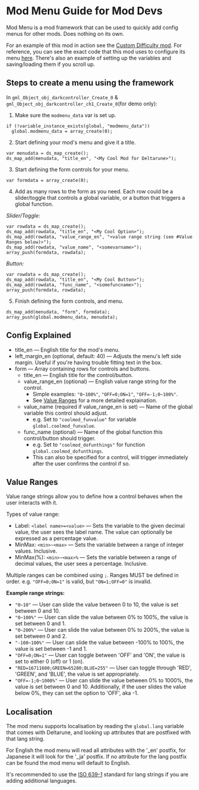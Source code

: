# Mod Menu Guide for Mod Devs
Mod Menu is a mod framework that can be used to quickly add config menus for other mods. Does nothing on its own.

For an example of this mod in action see the [Custom Difficulty mod](https://gamebanana.com/mods/613308).
For reference, you can see the exact code that this mod uses to configure its menu [here](https://github.com/Emmehehe/CustomDifficultyModForDeltarune/blob/1.3.0/src/customdifficulty_ch1to4.csx#L159-L250).
There's also an example of setting up the variables and saving/loading them if you scroll up.

## Steps to create a menu using the framework

In `gml_Object_obj_darkcontroller_Create_0` & `gml_Object_obj_darkcontroller_ch1_Create_0`(for demo only):
1. Make sure the `modmenu_data` var is set up.
```
if (!variable_instance_exists(global, "modmenu_data"))
  global.modmenu_data = array_create(0);
```
2. Start defining your mod's menu and give it a title. 
```
var menudata = ds_map_create();
ds_map_add(menudata, "title_en", "<My Cool Mod for Deltarune>");
```
3. Start defining the form controls for your menu.
```
var formdata = array_create(0);
```
4. Add as many rows to the form as you need. Each row could be a slider/toggle that controls a global variable, or a button that triggers a global function.

<i>Slider/Toggle:</i>
```
var rowdata = ds_map_create();
ds_map_add(rowdata, "title_en", "<My Cool Option>");
ds_map_add(rowdata, "value_range_en", "<value range string (see #Value Ranges below)>");
ds_map_add(rowdata, "value_name", "<somevarname>");
array_push(formdata, rowdata);
```
<i>Button:</i>
  ```
var rowdata = ds_map_create();
ds_map_add(rowdata, "title_en", "<My Cool Button>");
ds_map_add(rowdata, "func_name", "<somefuncname>");
array_push(formdata, rowdata);
  ```
5. Finish defining the form controls, and menu.
```
ds_map_add(menudata, "form", formdata);
array_push(global.modmenu_data, menudata);
```

## Config Explained

- title_en — English title for the mod's menu.
- left_margin_en (optional, default: 40) — Adjusts the menu's left side margin. Useful if you're having trouble fitting text in the box.
- form — Array containing rows for controls and buttons.
  - title_en — English title for the control/button.
  - value_range_en (optional) — English value range string for the control.
    - Simple examples: `"0~100%"`, `"OFF=0;ON=1"`, `"OFF=-1;0~100%"`.
    - See [Value Ranges](#Value-Ranges) for a more detailed explaination.
  - value_name (required if value_range_en is set) — Name of the global variable this control should adjust.
    - e.g. Set to `"coolmod_funvalue"` for variable `global.coolmod_funvalue`.
  - func_name (optional) — Name of the global function this control/button should trigger.
    - e.g. Set to `"coolmod_dofunthings"` for function `global.coolmod_dofunthings`.
    - This can also be specified for a control, will trigger immediately after the user confirms the control if so.

## Value Ranges

Value range strings allow you to define how a control behaves when the user interacts with it.

Types of value range:
 - Label: `<label name>=<value>` — Sets the variable to the given decimal value, the user sees the label name. The value can optionally be expressed as a percentage value.
 - MinMax: `<min>~<max>` — Sets the variable between a range of integer values. Inclusive.
 - MinMax(%): `<min>~<max>%` — Sets the variable between a range of decimal values, the user sees a percentage. Inclusive.

Multiple ranges can be combined using `;`. Ranges MUST be defined in order. e.g. `"OFF=0;ON=1"` is valid, but `"ON=1;OFF=0"` is invalid.

**Example range strings:**
 - `"0~10"` — User can slide the value between 0 to 10, the value is set between 0 and 10.
 - `"0~100%"` — User can slide the value between 0% to 100%, the value is set between 0 and 1.
 - `"0~200%"` — User can slide the value between 0% to 200%, the value is set between 0 and 2.
 - `"-100~100%"` — User can slide the value between -100% to 100%, the value is set between -1 and 1.
 - `"OFF=0;ON=1"` — User can toggle between 'OFF' and 'ON', the value is set to either 0 (off) or 1 (on).
 - `"RED=16711680;GREEN=65280;BLUE=255"` — User can toggle through 'RED', 'GREEN', and 'BLUE', the value is set appropriately.
 - `"OFF=-1;0~1000%"` — User can slide the value between 0% to 1000%, the value is set between 0 and 10. Additionally, if the user slides the value below 0%, they can set the option to 'OFF', aka -1.

## Localisation
The mod menu supports localisation by reading the `global.lang` variable that comes with Deltarune, and looking up attributes that are postfixed with that lang string.

For English the mod menu will read all attributes with the '_en' postfix, for Japanese it will look for the '_ja' postfix. If no attribute for the lang postfix can be found the mod menu will default to English.

It's recommended to use the [ISO 639-1](https://en.wikipedia.org/wiki/List_of_ISO_639_language_codes) standard for lang strings if you are adding additional languages.
